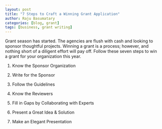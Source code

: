 ```yaml
---
layout: post
title: "7 Steps to Craft a Winning Grant Application"
author: Raju Basumatary
categories: [blog, grant]
tags: [business, grant writing]
---
```

Grant season has started. The agencies are flush with cash and looking to sponsor thoughtful projects. Winning a grant is a process; however, and nothing short of a diligent effort will pay off. Follow these seven steps to win a grant for your organization this year.  

1) Know the Sponsor Organization

2) Write for the Sponsor

3) Follow the Guidelines

4) Know the Reviewers

5) Fill in Gaps by Collaborating with Experts

6) Present a Great Idea & Solution

7) Make an Elegant Presentation   
